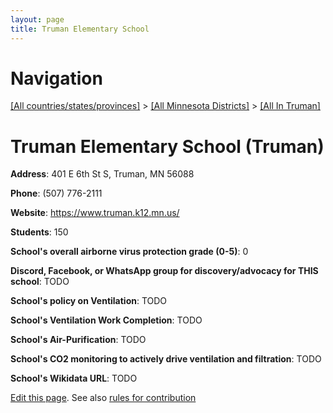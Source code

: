 ```yaml
---
layout: page
title: Truman Elementary School
---
```

# Navigation

[[All countries/states/provinces]](../../..) > [[All Minnesota Districts]](../..) > [[All In Truman]](..)

# Truman Elementary School (Truman)

**Address**: 401 E 6th St S, Truman, MN 56088

**Phone**: (507) 776-2111

**Website**: <https://www.truman.k12.mn.us/>

**Students**: 150

**School's overall airborne virus protection grade (0-5)**: 0

**Discord, Facebook, or WhatsApp group for discovery/advocacy for THIS school**: TODO

**School's policy on Ventilation**: TODO

**School's Ventilation Work Completion**: TODO

**School's Air-Purification**: TODO

**School's CO2 monitoring to actively drive ventilation and filtration**: TODO

**School's Wikidata URL**: TODO


[Edit this page](https://github.com/ventilate-schools/MN/edit/main/./Truman/Truman_Elementary_School.md). See also [rules for contribution](../../../contribution-rules/)